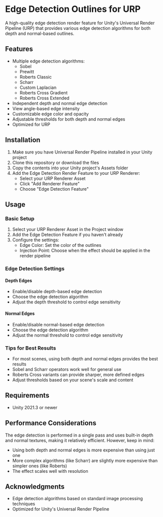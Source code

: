 # Edge Detection Outlines for URP

A high-quality edge detection render feature for Unity's Universal Render Pipeline (URP) that provides various edge detection algorithms for both depth and normal-based outlines.

## Features

- Multiple edge detection algorithms:
  - Sobel
  - Prewitt
  - Roberts Classic
  - Scharr
  - Custom Laplacian
  - Roberts Cross Gradient
  - Roberts Cross Extended
- Independent depth and normal edge detection
- View angle-based edge intensity
- Customizable edge color and opacity
- Adjustable thresholds for both depth and normal edges
- Optimized for URP

## Installation

1. Make sure you have Universal Render Pipeline installed in your Unity project
2. Clone this repository or download the files
3. Copy the contents into your Unity project's Assets folder
4. Add the Edge Detection Render Feature to your URP Renderer:
   - Select your URP Renderer Asset
   - Click "Add Renderer Feature"
   - Choose "Edge Detection Feature"

## Usage

### Basic Setup

1. Select your URP Renderer Asset in the Project window
2. Add the Edge Detection Feature if you haven't already
3. Configure the settings:
   - Edge Color: Set the color of the outlines
   - Injection Point: Choose when the effect should be applied in the render pipeline

### Edge Detection Settings

#### Depth Edges
- Enable/disable depth-based edge detection
- Choose the edge detection algorithm
- Adjust the depth threshold to control edge sensitivity

#### Normal Edges
- Enable/disable normal-based edge detection
- Choose the edge detection algorithm
- Adjust the normal threshold to control edge sensitivity

### Tips for Best Results

- For most scenes, using both depth and normal edges provides the best results
- Sobel and Scharr operators work well for general use
- Roberts Cross variants can provide sharper, more defined edges
- Adjust thresholds based on your scene's scale and content

## Requirements

- Unity 2021.3 or newer


## Performance Considerations

The edge detection is performed in a single pass and uses built-in depth and normal textures, making it relatively efficient. However, keep in mind:

- Using both depth and normal edges is more expensive than using just one
- More complex algorithms (like Scharr) are slightly more expensive than simpler ones (like Roberts)
- The effect scales well with resolution

## Acknowledgments

- Edge detection algorithms based on standard image processing techniques
- Optimized for Unity's Universal Render Pipeline
